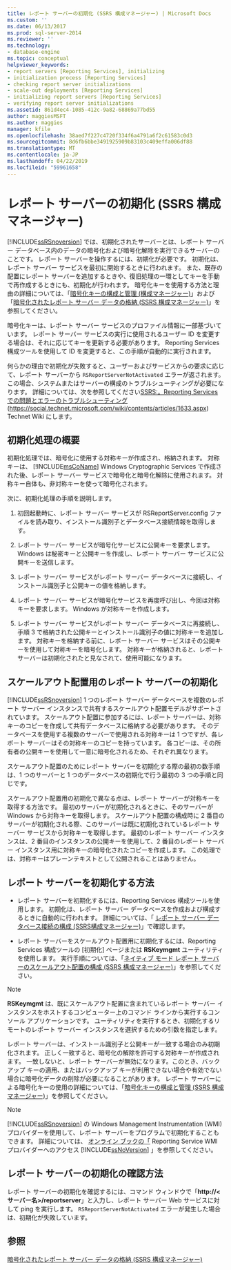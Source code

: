 ```yaml
---
title: レポート サーバーの初期化 (SSRS 構成マネージャー) | Microsoft Docs
ms.custom: ''
ms.date: 06/13/2017
ms.prod: sql-server-2014
ms.reviewer: ''
ms.technology:
- database-engine
ms.topic: conceptual
helpviewer_keywords:
- report servers [Reporting Services], initializing
- initialization process [Reporting Services]
- checking report server initializations
- scale-out deployments [Reporting Services]
- initializing report servers [Reporting Services]
- verifying report server initializations
ms.assetid: 861d4ec4-1085-412c-9a82-68869a77bd55
author: maggiesMSFT
ms.author: maggies
manager: kfile
ms.openlocfilehash: 38aed7f227c4720f334f6a4791a6f2c61583c0d3
ms.sourcegitcommit: 8d6fb6bbe3491925909b83103c409effa006df88
ms.translationtype: MT
ms.contentlocale: ja-JP
ms.lasthandoff: 04/22/2019
ms.locfileid: "59961658"
---
```

# <a name="initialize-a-report-server-ssrs-configuration-manager"></a>レポート サーバーの初期化 (SSRS 構成マネージャー)
  [!INCLUDE[ssRSnoversion](../../includes/ssrsnoversion-md.md)] では、初期化されたサーバーとは、レポート サーバー データベース内のデータの暗号化および暗号化解除を実行できるサーバーのことです。 レポート サーバーを操作するには、初期化が必要です。 初期化は、レポート サーバー サービスを最初に開始するときに行われます。 また、既存の配置にレポート サーバーを追加するときや、復旧処理の一環としてキーを手動で再作成するときにも、初期化が行われます。 暗号化キーを使用する方法と理由の詳細については、「[暗号化キーの構成と管理 (構成マネージャー)](ssrs-encryption-keys-manage-encryption-keys.md)」および「[暗号化されたレポート サーバー データの格納 (SSRS 構成マネージャー)](ssrs-encryption-keys-store-encrypted-report-server-data.md)」を参照してください。  
  
 暗号化キーは、レポート サーバー サービスのプロファイル情報に一部基づいています。 レポート サーバー サービスの実行に使用されるユーザー ID を変更する場合は、それに応じてキーを更新する必要があります。 Reporting Services 構成ツールを使用して ID を変更すると、この手順が自動的に実行されます。  
  
 何らかの理由で初期化が失敗すると、ユーザーおよびサービスからの要求に応じて、レポート サーバーから `RSReportServerNotActivated` エラーが返されます。 この場合、システムまたはサーバーの構成のトラブルシューティングが必要になります。 詳細については、次を参照してください[SSRS:。Reporting Services での問題とエラーのトラブルシューティング](https://social.technet.microsoft.com/wiki/contents/articles/1633.aspx)(https://social.technet.microsoft.com/wiki/contents/articles/1633.aspx) Technet Wiki にします。  
  
## <a name="overview-of-the-initialization-process"></a>初期化処理の概要  
 初期化処理では、暗号化に使用する対称キーが作成され、格納されます。 対称キーは、 [!INCLUDE[msCoName](../../includes/msconame-md.md)] Windows Cryptographic Services で作成された後、レポート サーバー サービスで暗号化と暗号化解除に使用されます。 対称キー自体も、非対称キーを使って暗号化されます。  
  
 次に、初期化処理の手順を説明します。  
  
1.  初回起動時に、レポート サーバー サービスが RSReportServer.config ファイルを読み取り、インストール識別子とデータベース接続情報を取得します。  
  
2.  レポート サーバー サービスが暗号化サービスに公開キーを要求します。 Windows は秘密キーと公開キーを作成し、レポート サーバー サービスに公開キーを送信します。  
  
3.  レポート サーバー サービスがレポート サーバー データベースに接続し、インストール識別子と公開キーの値を格納します。  
  
4.  レポート サーバー サービスが暗号化サービスを再度呼び出し、今回は対称キーを要求します。 Windows が対称キーを作成します。  
  
5.  レポート サーバー サービスがレポート サーバー データベースに再接続し、手順 3 で格納された公開キーとインストール識別子の値に対称キーを追加します。 対称キーを格納する前に、レポート サーバー サービスはその公開キーを使用して対称キーを暗号化します。 対称キーが格納されると、レポート サーバーは初期化されたと見なされて、使用可能になります。  
  
## <a name="initializing-a-report-server-for-scale-out-deployment"></a>スケールアウト配置用のレポート サーバーの初期化  
 [!INCLUDE[ssRSnoversion](../../includes/ssrsnoversion-md.md)] 1 つのレポート サーバー データベースを複数のレポート サーバー インスタンスで共有するスケールアウト配置モデルがサポートされています。 スケールアウト配置に参加するには、レポート サーバーは、対称キーのコピーを作成して共有データベースに格納する必要があります。 そのデータベースを使用する複数のサーバーで使用される対称キーは 1 つですが、各レポート サーバーはその対称キーのコピーを持っています。 各コピーは、その所有者の公開キーを使用して一意に暗号化されるため、それぞれ異なります。  
  
 スケールアウト配置のためにレポート サーバーを初期化する際の最初の数手順は、1 つのサーバーと 1 つのデータベースの初期化で行う最初の 3 つの手順と同じです。  
  
 スケールアウト配置用の初期化で異なる点は、レポート サーバーが対称キーを取得する方法です。 最初のサーバーが初期化されるときに、そのサーバーが Windows から対称キーを取得します。 スケールアウト配置の構成時に 2 番目のサーバーが初期化される際、このサーバーは既に初期化されているレポート サーバー サービスから対称キーを取得します。 最初のレポート サーバー インスタンスは、2 番目のインスタンスの公開キーを使用して、2 番目のレポート サーバー インスタンス用に対称キーの暗号化されたコピーを作成します。 この処理では、対称キーはプレーンテキストとして公開されることはありません。  
  
## <a name="how-to-initialize-a-report-server"></a>レポート サーバーを初期化する方法  
  
-   レポート サーバーを初期化するには、Reporting Services 構成ツールを使用します。 初期化は、レポート サーバー データベースを作成および構成するときに自動的に行われます。 詳細については、「 [レポート サーバー データベース接続の構成 &#40;SSRS構成マネージャー&#41;](../../sql-server/install/configure-a-report-server-database-connection-ssrs-configuration-manager.md)」で確認します。  
  
-   レポート サーバーをスケールアウト配置用に初期化するには、Reporting Services 構成ツールの [初期化] ページまたは **RSKeymgmt** ユーティリティを使用します。 実行手順については、「[ネイティブ モード レポート サーバーのスケールアウト配置の構成 (SSRS 構成マネージャー)](configure-a-native-mode-report-server-scale-out-deployment.md)」を参照してください。  
  
> [!NOTE]  
>  **RSKeymgmt** は、既にスケールアウト配置に含まれているレポート サーバー インスタンスをホストするコンピューター上のコマンド ラインから実行するコンソール アプリケーションです。 ユーティリティを実行するとき、初期化するリモートのレポート サーバー インスタンスを選択するための引数を指定します。  
  
 レポート サーバーは、インストール識別子と公開キーが一致する場合のみ初期化されます。 正しく一致すると、暗号化の解除を許可する対称キーが作成されます。 一致しないと、レポート サーバーが無効になります。このとき、バックアップ キーの適用、またはバックアップ キーが利用できない場合や有効でない場合に暗号化データの削除が必要になることがあります。 レポート サーバーによる暗号化キーの使用の詳細については、「[暗号化キーの構成と管理 (SSRS 構成マネージャー)](ssrs-encryption-keys-manage-encryption-keys.md)」を参照してください。  
  
> [!NOTE]  
>  [!INCLUDE[ssRSnoversion](../../includes/ssrsnoversion-md.md)] の Windows Management Instrumentation (WMI) プロバイダーを使用して、レポート サーバーをプログラムで初期化することもできます。 詳細については、 [オンライン ブックの「](../tools/access-the-reporting-services-wmi-provider.md) Reporting Service WMI プロバイダーへのアクセス [!INCLUDE[ssNoVersion](../../includes/ssnoversion-md.md)] 」を参照してください。  
  
## <a name="how-to-confirm-a-report-server-initialization"></a>レポート サーバーの初期化の確認方法  
 レポート サーバーの初期化を確認するには、コマンド ウィンドウで「**http://\<サーバー名>/reportserver**」と入力し、レポート サーバー Web サービスに対して ping を実行します。 `RSReportServerNotActivated` エラーが発生した場合は、初期化が失敗しています。  
  
## <a name="see-also"></a>参照  
 [暗号化されたレポート サーバー データの格納 &#40;SSRS 構成マネージャー&#41;](ssrs-encryption-keys-store-encrypted-report-server-data.md)  
  
  

